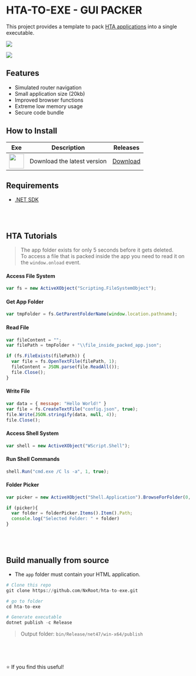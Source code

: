 # HTA-TO-EXE - GUI PACKER

This project provides a template to pack [HTA applications](https://en.wikipedia.org/wiki/HTML_Application) into a single executable.

<img src="https://i.ibb.co/cKxktysK/ccccb.png"></img>

<img src="https://i.ibb.co/bg50nkGS/Captura-de-ecr-2025-04-06-214352.png"></img>

## Features
* Simulated router navigation
* Small application size (20kb)
* Improved browser functions
* Extreme low memory usage
* Secure code bundle

## How to Install
| Exe    | Description | Releases |
| -------- | ------- | ------- |
| <a href="https://github.com/NxRoot/hta-to-exe/releases"><img style="min-width: 40px;min-height: 40px; width: 40px;" src="https://i.ibb.co/xtk0drwX/fav.png"/></a> | Download the latest version   | [Download](https://github.com/NxRoot/hta-to-exe/releases)    |

## Requirements

* [.NET SDK](https://dotnet.microsoft.com/en-us/download/dotnet)



<br></br>

## HTA Tutorials

> The app folder exists for only 5 seconds before it gets deleted.<br>
> To access a file that is packed inside the app you need to read it on the `window.onload` event.

#### Access File System
```jsx
var fs = new ActiveXObject("Scripting.FileSystemObject");
```
#### Get App Folder
```jsx
var tmpFolder = fs.GetParentFolderName(window.location.pathname);
```
#### Read File
```jsx
var fileContent = "";
var filePath = tmpFolder + "\\file_inside_packed_app.json";

if (fs.FileExists(filePath)) {
  var file = fs.OpenTextFile(filePath, 1);
  fileContent = JSON.parse(file.ReadAll());
  file.Close();
}
```
#### Write File
```jsx
var data = { message: "Hello World!" }
var file = fs.CreateTextFile("config.json", true);
file.Write(JSON.stringify(data, null, 4));
file.Close();
```

#### Access Shell System
```jsx
var shell = new ActiveXObject("WScript.Shell");
```
#### Run Shell Commands
```jsx
shell.Run("cmd.exe /C ls -a", 1, true);
```

#### Folder Picker
```jsx
var picker = new ActiveXObject("Shell.Application").BrowseForFolder(0, "Select a folder", 0);

if (picker){
  var folder = folderPicker.Items().Item().Path;
  console.log("Selected Folder: " + folder)
}
```

<br></br>

## Build manually from source
* The `app` folder must contain your HTML application.
```py
# Clone this repo
git clone https://github.com/NxRoot/hta-to-exe.git

# go to folder
cd hta-to-exe

# Generate executable
dotnet publish -c Release
```

> Output folder: `bin/Release/net47/win-x64/publish` 


## &nbsp;
⭐ If you find this useful!
